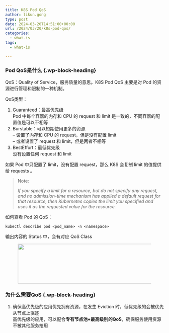 ```yaml
---
title: K8S Pod QoS
author: likun.gong
type: post
date: 2024-03-20T14:51:00+00:00
url: /2024/03/20/k8s-pod-qos/
categories:
  - what-is
tags:
  - what-is

---
```

### Pod QoS是什么 {.wp-block-heading}

QoS：Quality of Service，服务质量的意思。K8S Pod QoS 主要是对 Pod 的资源进行管理和限制的一种机制。

QoS类型：

<ol class="wp-block-list">
  <li>
    Guaranteed：最高优先级<br />Pod 中每个容器的内存和 CPU 的 request 和 limit 是一致的，不同容器的配置值是可以不相等
  </li>
  <li>
    Burstable：可以短期使用更多的资源<br />&#8211; 设置了内存和 CPU 的 request，但是没有配置 limit<br />&#8211; 或者设置了 request 和 limit，但是两者不相等
  </li>
  <li>
    BestEffort：最低优先级<br />没有设置任何 request 和 limit
  </li>
</ol>

如果 Pod 中只配置了 limit，没有配置 request，那么 K8S 会复制 limit 的值提供给 requests 。

<blockquote class="wp-block-quote is-layout-flow wp-block-quote-is-layout-flow">
  <p>
    Note:
  </p>
  
  <cite>If you specify a limit for a resource, but do not specify any request, and no admission-time mechanism has applied a default request for that resource, then Kubernetes copies the limit you specified and uses it as the requested value for the resource.</cite>
</blockquote>

如何查看 Pod 的 QoS：

<div class="hcb_wrap">
  <pre class="prism line-numbers lang-bash" data-lang="Bash"><code>kubectl describe pod &lt;pod_name&gt; -n &lt;namespace&gt;</code></pre>
</div>

输出内容的 Status 中，会有对应 QoS Class<figure class="wp-block-image size-large">

<img loading="lazy" decoding="async" width="1024" height="126" src="https://glog.likungong.com/wp-content/uploads/2024/03/截屏2024-03-24-23.14.25-1024x126.png" alt="" class="wp-image-62" srcset="https://glog.likungong.com/wp-content/uploads/2024/03/截屏2024-03-24-23.14.25-1024x126.png 1024w, https://glog.likungong.com/wp-content/uploads/2024/03/截屏2024-03-24-23.14.25-300x37.png 300w, https://glog.likungong.com/wp-content/uploads/2024/03/截屏2024-03-24-23.14.25-768x94.png 768w, https://glog.likungong.com/wp-content/uploads/2024/03/截屏2024-03-24-23.14.25.png 1436w" sizes="auto, (max-width: 1024px) 100vw, 1024px" /> </figure> 

### 为什么需要QoS {.wp-block-heading}

<ol class="wp-block-list">
  <li>
    确保高优先级的应用优先拥有资源，在发生 Eviction 时，低优先级的会被优先从节点上驱逐<br />高优先级的应用，可以配合<strong>专有节点池+最高级别的QoS</strong>，确保服务使用资源不被其他服务抢用
  </li>
</ol>